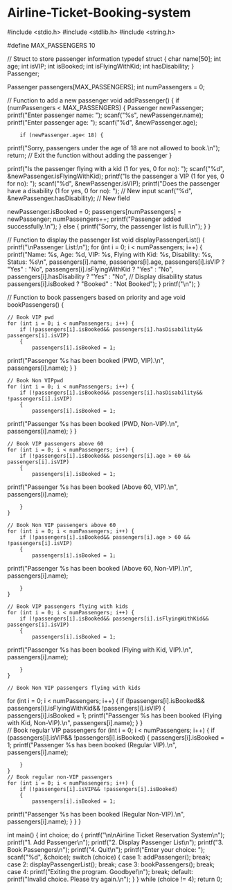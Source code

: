 # Airline-Ticket-Booking-system
#include <stdio.h>
#include <stdlib.h>
#include <string.h>

#define MAX_PASSENGERS 10

// Struct to store passenger information
typedef struct {
    char name[50];
    int age;
    int isVIP;
    int isBooked;
    int isFlyingWithKid;
    int hasDisability;
} Passenger;

Passenger passengers[MAX_PASSENGERS];
int numPassengers = 0;

// Function to add a new passenger
void addPassenger() {
    if (numPassengers < MAX_PASSENGERS) {
        Passenger newPassenger;
printf("Enter passenger name: ");
scanf("%s", newPassenger.name);
printf("Enter passenger age: ");
scanf("%d", &newPassenger.age);

        if (newPassenger.age< 18) {
printf("Sorry, passengers under the age of 18 are not allowed to book.\n");
            return;  // Exit the function without adding the passenger
        }

printf("Is the passenger flying with a kid (1 for yes, 0 for no): ");
scanf("%d", &newPassenger.isFlyingWithKid);
printf("Is the passenger a VIP (1 for yes, 0 for no): ");
scanf("%d", &newPassenger.isVIP);
printf("Does the passenger have a disability (1 for yes, 0 for no): "); // New input
scanf("%d", &newPassenger.hasDisability); // New field

newPassenger.isBooked = 0;
        passengers[numPassengers] = newPassenger;
        numPassengers++;
printf("Passenger added successfully.\n");
    } 
else {
printf("Sorry, the passenger list is full.\n");
    }
}

// Function to display the passenger list
void displayPassengerList() {
printf("\nPassenger List:\n");
    for (int i = 0; i < numPassengers; i++) {
printf("Name: %s, Age: %d, VIP: %s, Flying with Kid: %s, Disability: %s, Status: %s\n",
               passengers[i].name, passengers[i].age,
               passengers[i].isVIP ? "Yes" : "No",
               passengers[i].isFlyingWithKid ? "Yes" : "No",
               passengers[i].hasDisability ? "Yes" : "No", // Display disability status
               passengers[i].isBooked ? "Booked" : "Not Booked");
    }
printf("\n");
}

// Function to book passengers based on priority and age
void bookPassengers() {

    // Book VIP pwd
    for (int i = 0; i < numPassengers; i++) {
        if (!passengers[i].isBooked&& passengers[i].hasDisability&& passengers[i].isVIP) 
        {
            passengers[i].isBooked = 1;
printf("Passenger %s has been booked (PWD, VIP).\n", passengers[i].name);
        }
    }

    // Book Non VIPpwd
    for (int i = 0; i < numPassengers; i++) {
        if (!passengers[i].isBooked&& passengers[i].hasDisability&& !passengers[i].isVIP) 
        {
            passengers[i].isBooked = 1;
printf("Passenger %s has been booked (PWD, Non-VIP).\n", passengers[i].name);
        }
    }   

    // Book VIP passengers above 60
    for (int i = 0; i < numPassengers; i++) {
        if (!passengers[i].isBooked&& passengers[i].age > 60 && passengers[i].isVIP)
        {
            passengers[i].isBooked = 1;
printf("Passenger %s has been booked (Above 60, VIP).\n", passengers[i].name);

        }
    }

    // Book Non VIP passengers above 60
    for (int i = 0; i < numPassengers; i++) {
        if (!passengers[i].isBooked&& passengers[i].age > 60 && !passengers[i].isVIP)
        {
            passengers[i].isBooked = 1;
printf("Passenger %s has been booked (Above 60, Non-VIP).\n", passengers[i].name);

        }
    }

    // Book VIP passengers flying with kids
    for (int i = 0; i < numPassengers; i++) {
        if (!passengers[i].isBooked&& passengers[i].isFlyingWithKid&& passengers[i].isVIP) 
        {
            passengers[i].isBooked = 1;
printf("Passenger %s has been booked (Flying with Kid, VIP).\n", passengers[i].name);

        }
    }

    // Book Non VIP passengers flying with kids
   for (int i = 0; i < numPassengers; i++) {
        if (!passengers[i].isBooked&& passengers[i].isFlyingWithKid&& !passengers[i].isVIP) 
        {
            passengers[i].isBooked = 1;
printf("Passenger %s has been booked (Flying with Kid, Non-VIP).\n", passengers[i].name);
        }
    }   
    // Book regular VIP passengers
    for (int i = 0; i < numPassengers; i++) {
        if (passengers[i].isVIP&& !passengers[i].isBooked) 
        {
            passengers[i].isBooked = 1;
printf("Passenger %s has been booked (Regular VIP).\n", passengers[i].name);

        }
    }
    // Book regular non-VIP passengers
    for (int i = 0; i < numPassengers; i++) {
        if (!passengers[i].isVIP&& !passengers[i].isBooked) 
        {
            passengers[i].isBooked = 1;
printf("Passenger %s has been booked (Regular Non-VIP).\n", passengers[i].name);
        }
    }
}




int main() {
    int choice;
    do {
printf("\n\nAirline Ticket Reservation System\n");
printf("1. Add Passenger\n");
printf("2. Display Passenger List\n");
printf("3. Book Passengers\n");
printf("4. Quit\n");
printf("Enter your choice: ");
scanf("%d", &choice);
        switch (choice) {
            case 1:
                addPassenger();
                break;
            case 2:
                displayPassengerList();
                break;
            case 3:
                bookPassengers();
                break;
            case 4:
printf("Exiting the program. Goodbye!\n");
                break;
            default:
printf("Invalid choice. Please try again.\n");
        }
    } while (choice != 4);
    return 0;

